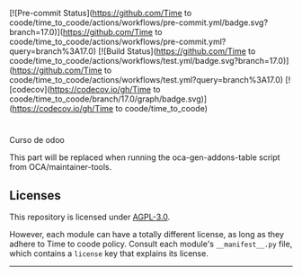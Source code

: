 
<!-- /!\ Non OCA Context : Set here the badge of your runbot / runboat instance. -->
[![Pre-commit Status](https://github.com/Time to coode/time_to_coode/actions/workflows/pre-commit.yml/badge.svg?branch=17.0)](https://github.com/Time to coode/time_to_coode/actions/workflows/pre-commit.yml?query=branch%3A17.0)
[![Build Status](https://github.com/Time to coode/time_to_coode/actions/workflows/test.yml/badge.svg?branch=17.0)](https://github.com/Time to coode/time_to_coode/actions/workflows/test.yml?query=branch%3A17.0)
[![codecov](https://codecov.io/gh/Time to coode/time_to_coode/branch/17.0/graph/badge.svg)](https://codecov.io/gh/Time to coode/time_to_coode)
<!-- /!\ Non OCA Context : Set here the badge of your translation instance. -->

<!-- /!\ do not modify above this line -->

# 

Curso de odoo

<!-- /!\ do not modify below this line -->

<!-- prettier-ignore-start -->

[//]: # (addons)

This part will be replaced when running the oca-gen-addons-table script from OCA/maintainer-tools.

[//]: # (end addons)

<!-- prettier-ignore-end -->

## Licenses

This repository is licensed under [AGPL-3.0](LICENSE).

However, each module can have a totally different license, as long as they adhere to Time to coode
policy. Consult each module's `__manifest__.py` file, which contains a `license` key
that explains its license.

----
<!-- /!\ Non OCA Context : Set here the full description of your organization. -->
